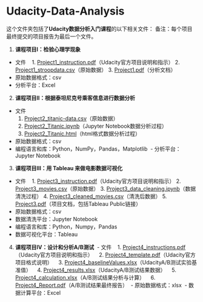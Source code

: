 # Udacity-Data-Analysis
这个文件夹包括了**Udacity数据分析入门课程**的以下相关文件：
备注：每个项目最终提交的项目报告为最后一个文件。
1. **课程项目I：检验心理学现象**
  - 文件
    1. [Project1_instruction.pdf](https://github.com/kexinlin/Udacity-Data-Analysis/blob/master/Project1_instruction.pdf)（Udacity官方项目说明和指示）
    2. [Project1_stroopdata.csv](https://github.com/kexinlin/Udacity-Data-Analysis/blob/master/Project1_stroopdata.csv)（原始数据）
    3. [Project1.pdf](https://github.com/kexinlin/Udacity-Data-Analysis/blob/master/Project1.pdf)（分析文档）
  - 原始数据格式：csv
  - 分析平台：Excel
  
2. **课程项目II：根据泰坦尼克号乘客信息进行数据分析**
  - 文件
    1. [Project2_titanic-data.csv](https://github.com/kexinlin/Udacity-Data-Analysis/blob/master/Project2_titanic-data.csv)（原始数据）
    2. [Project2_Titanic.ipynb](https://github.com/kexinlin/Udacity-Data-Analysis/blob/master/Project2_Titanic.ipynb)（Jupyter Notebook数据分析过程）
    3. [Project2_Titanic.html](https://github.com/kexinlin/Udacity-Data-Analysis/blob/master/Project2_Titanic.html)（html格式数据分析过程）
  - 原始数据格式：csv
  - 编程语言和库：Python，NumPy，Pandas，Matplotlib
  - 分析平台：Jupyter Notebook  
3. **课程项目III：用 Tableau 来做电影数据可视化**
  - 文件
    1. [Project3_instruction.pdf](https://github.com/kexinlin/Udacity-Data-Analysis/blob/master/Project3_instruction.pdf)（Udacity官方项目说明和指示）
    2. [Project3_movies.csv](https://github.com/kexinlin/Udacity-Data-Analysis/blob/master/Project3_movies.csv)（原始数据）
    3. [Project3_data_cleaning.ipynb](https://github.com/kexinlin/Udacity-Data-Analysis/blob/master/Project3_data_cleaning.ipynb)（数据清洗过程）
    4. [Project3_cleaned_movies.csv](https://github.com/kexinlin/Udacity-Data-Analysis/blob/master/Project3_cleaned_movies.csv)（清洗后数据）
    5. [Project3.pdf](https://github.com/kexinlin/Udacity-Data-Analysis/blob/master/Project3.pdf)（项目文档，包括Tableau Public链接）
  - 原始数据格式：csv
  - 数据清洗平台：Jupyter Notebook
  - 编程语言和库：Python，Numpy，Pandas
  - 数据可视化平台：Tableau
4. **课程项目IV：设计和分析A/B测试**
  - 文件
    1. [Project4_instructions.pdf](https://github.com/kexinlin/Udacity-Data-Analysis/blob/master/Project4_instructions.pdf)（Udacity官方项目说明和指示）
    2. [Project4_template.pdf](https://github.com/kexinlin/Udacity-Data-Analysis/blob/master/Project4_template.pdf)（Udacity官方项目格式说明）
    3. [Project4_baselineValues.xlsx](https://github.com/kexinlin/Udacity-Data-Analysis/blob/master/Project4_baselineValues.xlsx)（UdacityA/B测试实验基准值）
    4. [Project4_results.xlsx](https://github.com/kexinlin/Udacity-Data-Analysis/blob/master/Project4_results.xlsx)（UdacityA/B测试结果数据）
    5. [Project4_calculation.xlsx](https://github.com/kexinlin/Udacity-Data-Analysis/blob/master/Project4_calculation.xlsx)（A/B测试结果分析与计算）
    6. [Project4_Report.pdf](https://github.com/kexinlin/Udacity-Data-Analysis/blob/master/Project4_Report.pdf)（A/B测试结果最终报告）
  - 原始数据格式：xlsx
  - 数据计算平台：Excel
